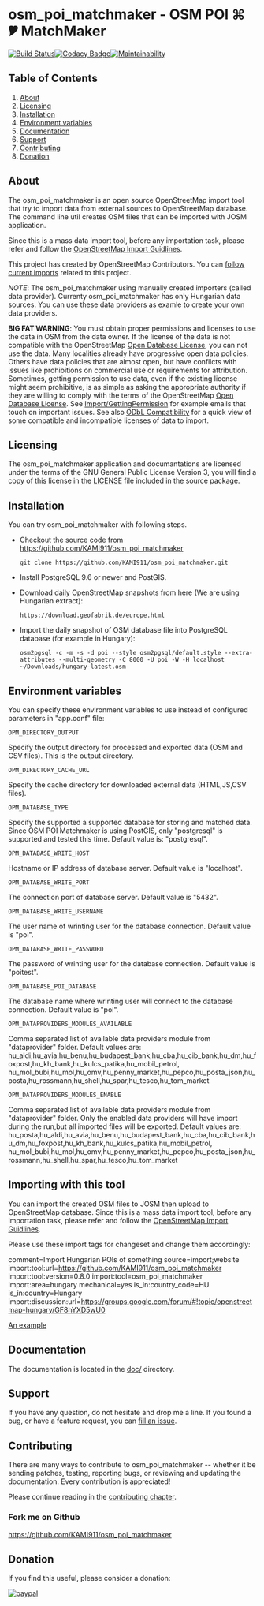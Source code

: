 # osm_poi_matchmaker - OSM POI ⌘ 🎔 MatchMaker

[![Build Status](https://api.travis-ci.org/KAMI911/osm_poi_matchmaker.svg?branch=master)](https://travis-ci.org/KAMI911/osm_poi_matchmaker/)[![Codacy Badge](https://api.codacy.com/project/badge/Grade/7fa248270de94705a4ddc956ca710ce3)](https://www.codacy.com/app/KAMI911/osm_poi_matchmaker?utm_source=github.com&amp;utm_medium=referral&amp;utm_content=KAMI911/osm_poi_matchmaker&amp;utm_campaign=Badge_Grade)[![Maintainability](https://api.codeclimate.com/v1/badges/710ad0cde398623b864b/maintainability)](https://codeclimate.com/github/KAMI911/osm_poi_matchmaker/maintainability)

## Table of Contents

1. [About][About]
2. [Licensing][Licensing]
3. [Installation][Installation]
4. [Environment variables][Environment variables]
5. [Documentation][Documentation]
6. [Support][Support]
7. [Contributing][Contributing]
8. [Donation][Donation]

## About

The osm_poi_matchmaker is an open source OpenStreetMap import tool that try to import data
from external sources to OpenStreetMap database. The command line util creates OSM files
that can be imported with JOSM application.

Since this is a mass data import tool, before any importation task, please refer and follow
the [OpenStreetMap Import Guidlines](https://wiki.openstreetmap.org/wiki/Import/Guidelines).

This project has created by OpenStreetMap Contributors. You can [follow current imports](https://wiki.openstreetmap.org/wiki/WikiProject_Hungary/Import%C3%A1l%C3%A1s/POI_adatok)
related to this project.

*NOTE*: The osm_poi_matchmaker using manually created importers (called data provider). Currenty
osm_poi_matchmaker has only Hungarian data sources. You can use these data providers as examle
to create your own data providers.

**BIG FAT WARNING**: You must obtain proper permissions and licenses to use the data in OSM from the
data owner. If the license of the data is not compatible with the OpenStreetMap [Open Database License](https://wiki.openstreetmap.org/wiki/Open_Database_License),
you can not use the data. Many localities already have progressive open data policies.
Others have data policies that are almost open, but have conflicts with issues like prohibitions
on commercial use or requirements for attribution. Sometimes, getting permission to use data, even
if the existing license might seem prohibitive, is as simple as asking the appropriate authority if
they are willing to comply with the terms of the OpenStreetMap [Open Database License](https://wiki.openstreetmap.org/wiki/Open_Database_License). See
[Import/GettingPermission](https://wiki.openstreetmap.org/wiki/Import/GettingPermission) for example emails that touch on important issues. See also [ODbL
Compatibility](https://wiki.openstreetmap.org/wiki/Import/ODbL_Compatibility) for a quick view of some compatible and incompatible licenses of data to import.

## Licensing

The osm_poi_matchmaker application and documantations are licensed under the terms of the GNU
General Public License Version 3, you will find a copy of this license in the
[LICENSE](LICENSE) file included in the source package.

## Installation

You can try osm_poi_matchmaker with following steps.

* Checkout the source code from <https://github.com/KAMI911/osm_poi_matchmaker>

      git clone https://github.com/KAMI911/osm_poi_matchmaker.git

* Install PostgreSQL 9.6 or newer and PostGIS.

* Download daily OpenStreetMap snapshots from here (We are using Hungarian extract):

      https://download.geofabrik.de/europe.html

* Import the daily snapshot of OSM database file into PostgreSQL database (for example in Hungary):

      osm2pgsql -c -m -s -d poi --style osm2pgsql/default.style --extra-attributes --multi-geometry -C 8000 -U poi -W -H localhost ~/Downloads/hungary-latest.osm


## Environment variables

You can specify these environment variables to use instead of configured parameters in "app.conf" file:
 
	OPM_DIRECTORY_OUTPUT

Specify the output directory for processed and exported data (OSM and CSV files). This is the output directory.

	OPM_DIRECTORY_CACHE_URL

Specify the cache directory for downloaded external data (HTML,JS,CSV files).

	OPM_DATABASE_TYPE

Specify the supported a supported database for storing and matched data. Since OSM POI Matchmaker is using PostGIS,
only "postgresql" is supported and tested this time. Default value is: "postgresql".

	OPM_DATABASE_WRITE_HOST

Hostname or IP address of database server. Default value is "localhost".

	OPM_DATABASE_WRITE_PORT

The connection port of database server. Default value is "5432".

	OPM_DATABASE_WRITE_USERNAME

The user name of wrinting user for the database connection. Default value is "poi".

	OPM_DATABASE_WRITE_PASSWORD

The password of wrinting user for the database connection. Default value is "poitest".

    OPM_DATABASE_POI_DATABASE

The database name where wrinting user will connect to the database connection. Default value is "poi".

    OPM_DATAPROVIDERS_MODULES_AVAILABLE

Comma separated list of available data providers module from "dataprovider" folder.
Default values are:
hu_aldi,hu_avia,hu_benu,hu_budapest_bank,hu_cba,hu_cib_bank,hu_dm,hu_foxpost,hu_kh_bank,hu_kulcs_patika,hu_mobil_petrol,
hu_mol_bubi,hu_mol,hu_omv,hu_penny_market,hu_pepco,hu_posta_json,hu_posta,hu_rossmann,hu_shell,hu_spar,hu_tesco,hu_tom_market

    OPM_DATAPROVIDERS_MODULES_ENABLE

Comma separated list of available data providers module from "dataprovider" folder.
Only the enabled data providers will have import during the run,but all imported files will be exported.
Default values are:
hu_posta,hu_aldi,hu_avia,hu_benu,hu_budapest_bank,hu_cba,hu_cib_bank,hu_dm,hu_foxpost,hu_kh_bank,hu_kulcs_patika,hu_mobil_petrol,
hu_mol_bubi,hu_mol,hu_omv,hu_penny_market,hu_pepco,hu_posta_json,hu_rossmann,hu_shell,hu_spar,hu_tesco,hu_tom_market

## Importing with this tool

You can import the created OSM files to JOSM then upload to OpenStreetMap database.
Since this is a mass data import tool, before any importation task, please refer and follow
the [OpenStreetMap Import Guidlines](https://wiki.openstreetmap.org/wiki/Import/Guidelines).

Please use these import tags for changeset and change them accordingly:

 comment=Import Hungarian POIs of something
 source=import;website
 import:tool:url=https://github.com/KAMI911/osm_poi_matchmaker
 import:tool:version=0.8.0
 import:tool=osm_poi_matchmaker
 import:area=hungary
 mechanical=yes
 is_in:country_code=HU
 is_in:country=Hungary
 import:discussion:url=https://groups.google.com/forum/#!topic/openstreetmap-hungary/GF8hYXD5wU0

[An example](https://user-images.githubusercontent.com/5292264/77844511-b5b16380-71a7-11ea-9cca-80cbd6f2dcd9.png)

## Documentation

The documentation is located in the [doc/](doc/) directory.

## Support

If you have any question, do not hesitate and drop me a line.
If you found a bug, or have a feature request, you can [fill an issue](https://github.com/KAMI911/osm_poi_matchmaker/issues).

## Contributing

There are many ways to contribute to osm_poi_matchmaker -- whether it be sending patches,
testing, reporting bugs, or reviewing and updating the documentation. Every
contribution is appreciated!

Please continue reading in the [contributing chapter](CONTRIBUTING.md).

### Fork me on Github

https://github.com/KAMI911/osm_poi_matchmaker

## Donation

If you find this useful, please consider a donation:

[![paypal](https://www.paypalobjects.com/en_US/i/btn/btn_donateCC_LG.gif)](https://www.paypal.com/cgi-bin/webscr?cmd=_s-xclick&hosted_button_id=RLQZ58B26XSLA)

<!-- TOC URLs -->
[About]: #about
[Licensing]: #licensing
[Installation]: #installation
[Environment variables]: #Environment_variables
[Documentation]: #documentation
[Support]: #support
[Contributing]: #contributing
[Donation]: #donation

